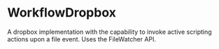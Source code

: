# WorkflowDropbox
A dropbox implementation with the capability to invoke active scripting actions upon a file event.
Uses the FileWatcher API.
